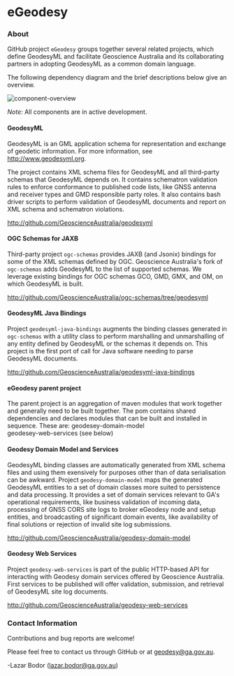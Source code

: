 # eGeodesy

### About

GitHub project `eGeodesy` groups together several related projects, which
define GeodesyML and facilitate Geoscience Australia and its collaborating
partners in adopting GeodesyML as a common domain language.

The following dependency diagram and the brief descriptions below give an overview.

![component-overview](https://cloud.githubusercontent.com/assets/5760996/14482081/20ab8864-017c-11e6-94dc-ba0943b7b274.png)

*Note:* All components are in active development.

#### GeodesyML

GeodesyML is an GML application schema for representation and exchange of
geodetic information. For more information, see http://www.geodesyml.org.

The project contains XML schema files for GeodesyML and all third-party schemas
that GeodesyML depends on. It contains schematron validation rules to enforce
conformance to published code lists, like GNSS antenna and receiver types and
GMD responsible party roles. It also contains bash driver scripts to perform
validation of GeodesyML documents and report on XML schema and schematron
violations.

http://github.com/GeoscienceAustralia/geodesyml


#### OGC Schemas for JAXB

Third-party project `ogc-schemas` provides JAXB (and Jsonix) bindings for some of the XML
schemas defined by OGC. Geoscience Australia's fork of `ogc-schemas` adds
GeodesyML to the list of supported schemas. We leverage existing bindings for
OGC schemas GCO, GMD, GMX, and OM, on which GeodesyML is built.

http://github.com/GeoscienceAustralia/ogc-schemas/tree/geodesyml

#### GeodesyML Java Bindings

Project `geodesyml-java-bindings` augments the binding classes
generated in `ogc-schemas` with a utility class to perform marshalling and
unmarshalling of any entity defined by GeodesyML or the schemas it depends on.
This project is the first port of call for Java software needing to parse
GeodesyML documents.

http://github.com/GeoscienceAustralia/geodesyml-java-bindings

#### eGeodesy parent project 
The parent project is an aggregation of maven modules that work together and generally need to be built together.
The pom contains shared dependencies and declares modules that can be built and installed 
in sequence.
  These are: 
  geodesey-domain-model  
  geodesey-web-services
  (see below)

#### Geodesy Domain Model and Services

GeodesyML binding classes are automatically generated from XML schema files and
using them exensively for purposes other than of data serialisation can be
awkward. Project `geodesy-domain-model` maps the generated GeodesyML entities
to a set of domain classes more suited to persistence and data processing.
It provides a set of domain services relevant to GA's operational requirements,
like business validation of incoming data, processing of GNSS CORS site logs to
broker eGeodesy node and setup entities, and broadcasting of significant domain
events, like availability of final solutions or rejection of invalid site log
submissions.

http://github.com/GeoscienceAustralia/geodesy-domain-model

#### Geodesy Web Services

Project `geodesy-web-services` is part of the public HTTP-based API for interacting with
Geodesy domain services offered by Geoscience Australia. First services to
be published will offer validation, submission, and retrieval of
GeodesyML site log documents.

http://github.com/GeoscienceAustralia/geodesy-web-services


### Contact Information

Contributions and bug reports are welcome!

Please feel free to contact us through GitHub or at geodesy@ga.gov.au.

-Lazar Bodor (lazar.bodor@ga.gov.au)






